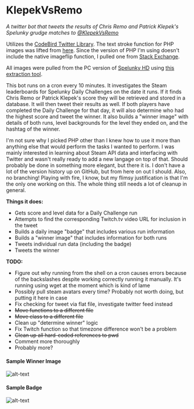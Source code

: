 # KlepekVsRemo
*A twitter bot that tweets the results of Chris Remo and Patrick Klepek's Spelunky grudge matches to [@KlepekVsRemo](https://twitter.com/KlepekVsRemo)*

Utilizes the [CodeBird Twitter Library](https://github.com/jublonet/codebird-php). The text stroke function for PHP 
images was lifted from [here](http://www.johnciacia.com/2010/01/04/using-php-and-gd-to-add-border-to-text/). Since the 
version of PHP I'm using doesn't include the native imageflip function, I pulled one from [Stack 
Exchange](http://stackoverflow.com/questions/15811421/imageflip-in-php-is-undefined).

All images were pulled from the PC version of [Spelunky HD](http://spelunkyworld.com) using [this extraction 
tool](http://mossmouth.com/forums/index.php?topic=3637.0).

This bot runs on a cron every 10 minutes. It investigates the Steam leaderboards for Spelunky Daily Challenges on the date 
it runs. If it finds Chris Remo or Patrick Klepek's score they will be retrieved and stored in a database. It will then 
tweet their results as well. If both players have completed the Daily Challenge for that day, it will also determine who 
had the highest score and tweet the winner. It also builds a "winner image" with details of both runs, level backgrounds 
for the level they ended on, and the hashtag of the winner.

I'm not sure why I picked PHP other than I knew how to use it more than anything else that would perform the tasks I 
wanted to perform. I was mainly interested in learning about Steam API data and interfacing with Twitter and wasn't really 
ready to add a new langage on top of that. Should probably be done in something more elegant, but there it is. I don't 
have a lot of the version history up on GitHub, but from here on out I should. Also, no branching! Playing with fire, I 
know, but my flimsy justification is that I'm the only one working on this. The whole thing still needs a lot of cleanup 
in general.

**Things it does:**
 * Gets score and level data for a Daily Challenge run
 * Attempts to find the corresponding Twitch.tv video URL for inclusion in the tweet
 * Builds a daily image "badge" that includes various run information
 * Builds a "winner image" that includes information for both runs
 * Tweets individual run data (including the badge)
 * Tweets the winner

**TODO:**
 * Figure out why running from the shell on a cron causes errors because of the backslashes despite working correctly running it manually. It's running using wget at the moment which is kind of lame
 * Possibly pull steam avatars every time? Probably not worth doing, but putting it here in case
 * Fix checking for tweet via flat file, investigate twitter feed instead
 * ~~Move functions to a different file~~
 * ~~Move class to a different file~~
 * Clean up "determine winner" logic
 * Fix Twitch function so that timezone difference won't be a problem
 * ~~Clean up all hard-coded references to pwd~~
 * Comment more thoroughly
 * Probably more?

#### Sample Winner Image

![alt-text](https://pbs.twimg.com/media/BesF-sfCIAA6zIU.png:large "Sample Winner Image")

#### Sample Badge

![alt-text](https://pbs.twimg.com/media/Beryso-CUAAt4jm.png:large "Sample Badge")
